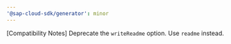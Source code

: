```yaml
---
'@sap-cloud-sdk/generator': minor
---
```


[Compatibility Notes] Deprecate the `writeReadme` option. Use `readme` instead.
